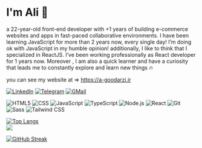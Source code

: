 # I'm Ali 👋
<p align="left">
a 22-year-old front-end developer with +1 years of building e-commerce websites and apps in fast-paced collaborative environments.
I have been learning JavaScript for more than 2 years now, every single day! I’m doing ok with JavaScript in my humble opinion!
additionally, I like to think that I specialized in ReactJS. I’ve been working professionally as React developer for 1 years now.
Moreover , I am also a quick learner and have a curiosity that leads me to constantly explore and learn new things 🔥
<p>

you can see my website at => https://a-goodarzi.ir

[![LinkedIn](https://img.shields.io/badge/linkedin-f0f0f0?&style=for-the-badge&logo=linkedin&logoColor=white&color=0e76a8)](https://www.linkedin.com/in/ali-goudarzi-79a07a238/)
[![Telegram](https://img.shields.io/badge/telegram-f0f0f0?&style=for-the-badge&logoColor=white&logo=telegram)](https://t.me/mobogram_server)
[![GMail](https://img.shields.io/badge/gmail-f0f0f0?&style=for-the-badge&logo=gmail&logoColor=white&color=ea4335)](mailto:me74242@gmail.com) 



![HTML5](https://img.shields.io/badge/-HTML5-000?&logo=html5&logoColor=E34F26)
![CSS](https://img.shields.io/badge/-CSS-000?&logo=css3&logoColor=1572B6)
![JavaScript](https://img.shields.io/badge/-JavaScript-000?&logo=JavaScript&logoColor=ddc508)
![TypeScript](https://img.shields.io/badge/-TypeScript-000?&logo=TypeScript&logoColor=007ACC)
![Node.js](https://img.shields.io/badge/-Node-000?&logo=node.js)
![React](https://img.shields.io/badge/-React-000?&logo=React)
![Git](https://img.shields.io/badge/-Git-000?&logo=git)
![Sass](https://img.shields.io/badge/-Sass-000?&logo=Sass)
![Tailwind CSS](https://img.shields.io/badge/-tailwindcss-000?&logo=tailwindcss)



[![Top Langs](https://github-readme-stats.vercel.app/api/top-langs/?username=M-r-hydra&layout=compact)](https://a-goodarzi.ir)
<br />
  <img src="https://github-readme-stats.vercel.app/api?username=M-r-hydra&show_icons=true&theme=dark"/> 
<br />

[![GitHub Streak](https://streak-stats.demolab.com/?user=M-r-hydra&theme=dark)](https://git.io/streak-stats)
